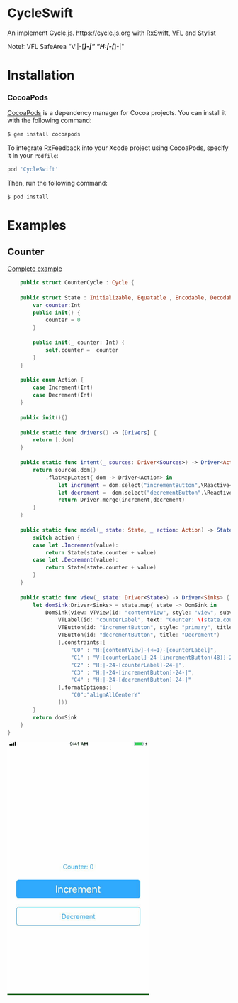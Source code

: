 # CycleSwift
An implement Cycle.js. https://cycle.js.org with [RxSwift](https://github.com/ReactiveX/RxSwift), [VFL](https://developer.apple.com/library/archive/documentation/UserExperience/Conceptual/AutolayoutPG/VisualFormatLanguage.html) and [Stylist](https://github.com/yonaskolb/Stylist)

Note!: VFL SafeArea "V:|-[***]-|"  "H:|-[***]-|"
# Installation

### CocoaPods

[CocoaPods](http://cocoapods.org) is a dependency manager for Cocoa projects. You can install it with the following command:

```bash
$ gem install cocoapods
```

To integrate RxFeedback into your Xcode project using CocoaPods, specify it in your `Podfile`:

```bash
pod 'CycleSwift'
```

Then, run the following command:

```bash
$ pod install
```
# Examples
## Counter

[Complete example](https://github.com/chuthin/CycleSwift/blob/master/CycleSwiftExample/CycleSwiftExample/Scenes/CounterCycle.swift)
```swift
    public struct CounterCycle : Cycle {
   
    public struct State : Initializable, Equatable , Encodable, Decodable{
        var counter:Int
        public init() {
            counter = 0
        }
        
        public init(_ counter: Int) {
            self.counter =  counter
        }
    }
    
    public enum Action {
        case Increment(Int)
        case Decrement(Int)
    }
    
    public init(){}
    
    public static func drivers() -> [Drivers] {
        return [.dom]
    }
    
    public static func intent(_ sources: Driver<Sources>) -> Driver<Action> {
        return sources.dom()
            .flatMapLatest{ dom -> Driver<Action> in
                let increment = dom.select("incrementButton",\Reactive<UIButton>.tap)?.asDriver().map{ _ in Action.Increment(1) } ?? Driver.empty()
                let decrement =  dom.select("decrementButton",\Reactive<UIButton>.tap)?.asDriver().map{_ in Action.Decrement(-1)} ?? Driver.empty()
                return Driver.merge(increment,decrement)
        }
    }
    
    public static func model(_ state: State, _ action: Action) -> State {
        switch action {
        case let .Increment(value):
            return State(state.counter + value)
        case let .Decrement(value):
            return State(state.counter + value)
        }
    }
    
    public static func view(_ state: Driver<State>) -> Driver<Sinks> {
        let domSink:Driver<Sinks> = state.map{ state -> DomSink in
            DomSink(view: VTView(id: "contentView", style: "view", subviews:[
                VTLabel(id: "counterLabel", text: "Counter: \(state.counter)"),
                VTButton(id: "incrementButton", style: "primary", title: "Increment"),
                VTButton(id: "decrementButton", title: "Decrement")
                ],constraints:[
                    "C0" : "H:[contentView]-(<=1)-[counterLabel]",
                    "C1" : "V:[counterLabel]-24-[incrementButton(48)]-24-[decrementButton(48)]",
                    "C2" : "H:|-24-[counterLabel]-24-|",
                    "C3" : "H:|-24-[incrementButton]-24-|",
                    "C4" : "H:|-24-[decrementButton]-24-|"
                ],formatOptions:[
                    "C0":"alignAllCenterY"
                ]))
        }
        return domSink
    }
}

```
<img src="https://github.com/chuthin/CycleSwift/blob/master/CycleSwiftExample/CycleSwiftExample/Assets/GIF-190311_213248.gif" width="320px" />
